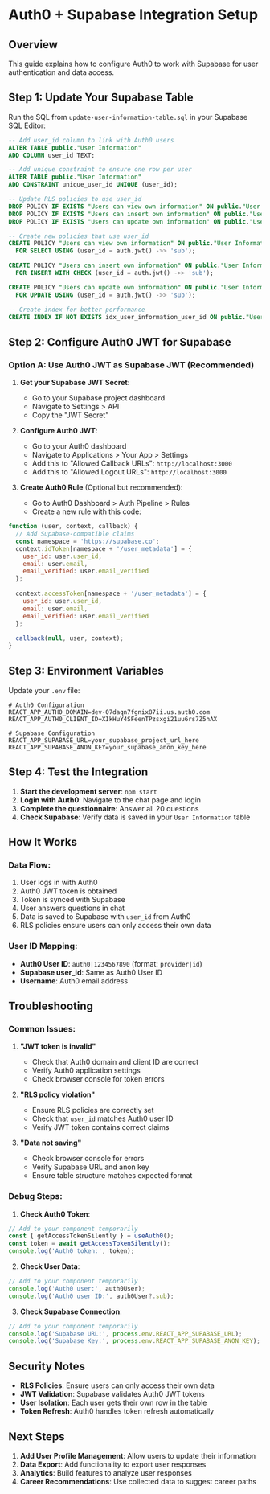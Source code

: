 # Auth0 + Supabase Integration Setup

## Overview
This guide explains how to configure Auth0 to work with Supabase for user authentication and data access.

## Step 1: Update Your Supabase Table

Run the SQL from `update-user-information-table.sql` in your Supabase SQL Editor:

```sql
-- Add user_id column to link with Auth0 users
ALTER TABLE public."User Information" 
ADD COLUMN user_id TEXT;

-- Add unique constraint to ensure one row per user
ALTER TABLE public."User Information" 
ADD CONSTRAINT unique_user_id UNIQUE (user_id);

-- Update RLS policies to use user_id
DROP POLICY IF EXISTS "Users can view own information" ON public."User Information";
DROP POLICY IF EXISTS "Users can insert own information" ON public."User Information";
DROP POLICY IF EXISTS "Users can update own information" ON public."User Information";

-- Create new policies that use user_id
CREATE POLICY "Users can view own information" ON public."User Information"
  FOR SELECT USING (user_id = auth.jwt() ->> 'sub');

CREATE POLICY "Users can insert own information" ON public."User Information"
  FOR INSERT WITH CHECK (user_id = auth.jwt() ->> 'sub');

CREATE POLICY "Users can update own information" ON public."User Information"
  FOR UPDATE USING (user_id = auth.jwt() ->> 'sub');

-- Create index for better performance
CREATE INDEX IF NOT EXISTS idx_user_information_user_id ON public."User Information"(user_id);
```

## Step 2: Configure Auth0 JWT for Supabase

### Option A: Use Auth0 JWT as Supabase JWT (Recommended)

1. **Get your Supabase JWT Secret**:
   - Go to your Supabase project dashboard
   - Navigate to Settings > API
   - Copy the "JWT Secret"

2. **Configure Auth0 JWT**:
   - Go to your Auth0 dashboard
   - Navigate to Applications > Your App > Settings
   - Add this to "Allowed Callback URLs": `http://localhost:3000`
   - Add this to "Allowed Logout URLs": `http://localhost:3000`

3. **Create Auth0 Rule** (Optional but recommended):
   - Go to Auth0 Dashboard > Auth Pipeline > Rules
   - Create a new rule with this code:

```javascript
function (user, context, callback) {
  // Add Supabase-compatible claims
  const namespace = 'https://supabase.co';
  context.idToken[namespace + '/user_metadata'] = {
    user_id: user.user_id,
    email: user.email,
    email_verified: user.email_verified
  };
  
  context.accessToken[namespace + '/user_metadata'] = {
    user_id: user.user_id,
    email: user.email,
    email_verified: user.email_verified
  };
  
  callback(null, user, context);
}
```

## Step 3: Environment Variables

Update your `.env` file:

```env
# Auth0 Configuration
REACT_APP_AUTH0_DOMAIN=dev-07daqn7fgnix87ii.us.auth0.com
REACT_APP_AUTH0_CLIENT_ID=XIkHuY4SFeenTPzsxgi21uu6rs7Z5hAX

# Supabase Configuration
REACT_APP_SUPABASE_URL=your_supabase_project_url_here
REACT_APP_SUPABASE_ANON_KEY=your_supabase_anon_key_here
```

## Step 4: Test the Integration

1. **Start the development server**: `npm start`
2. **Login with Auth0**: Navigate to the chat page and login
3. **Complete the questionnaire**: Answer all 20 questions
4. **Check Supabase**: Verify data is saved in your `User Information` table

## How It Works

### Data Flow:
1. User logs in with Auth0
2. Auth0 JWT token is obtained
3. Token is synced with Supabase
4. User answers questions in chat
5. Data is saved to Supabase with `user_id` from Auth0
6. RLS policies ensure users can only access their own data

### User ID Mapping:
- **Auth0 User ID**: `auth0|1234567890` (format: `provider|id`)
- **Supabase user_id**: Same as Auth0 User ID
- **Username**: Auth0 email address

## Troubleshooting

### Common Issues:

1. **"JWT token is invalid"**
   - Check that Auth0 domain and client ID are correct
   - Verify Auth0 application settings
   - Check browser console for token errors

2. **"RLS policy violation"**
   - Ensure RLS policies are correctly set
   - Check that `user_id` matches Auth0 user ID
   - Verify JWT token contains correct claims

3. **"Data not saving"**
   - Check browser console for errors
   - Verify Supabase URL and anon key
   - Ensure table structure matches expected format

### Debug Steps:

1. **Check Auth0 Token**:
```javascript
// Add to your component temporarily
const { getAccessTokenSilently } = useAuth0();
const token = await getAccessTokenSilently();
console.log('Auth0 token:', token);
```

2. **Check User Data**:
```javascript
// Add to your component temporarily
console.log('Auth0 user:', auth0User);
console.log('Auth0 user ID:', auth0User?.sub);
```

3. **Check Supabase Connection**:
```javascript
// Add to your component temporarily
console.log('Supabase URL:', process.env.REACT_APP_SUPABASE_URL);
console.log('Supabase Key:', process.env.REACT_APP_SUPABASE_ANON_KEY);
```

## Security Notes

- **RLS Policies**: Ensure users can only access their own data
- **JWT Validation**: Supabase validates Auth0 JWT tokens
- **User Isolation**: Each user gets their own row in the table
- **Token Refresh**: Auth0 handles token refresh automatically

## Next Steps

1. **Add User Profile Management**: Allow users to update their information
2. **Data Export**: Add functionality to export user responses
3. **Analytics**: Build features to analyze user responses
4. **Career Recommendations**: Use collected data to suggest career paths 